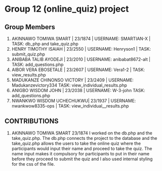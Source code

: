 # Group 12 (online_quiz) project

## Group Members

1. AKINNAWO TOMIWA SMART | 23/1874 | USERNAME: SMARTIAN-X | TASK: db_php and take_quiz.php
2. HENRY TIMOTHY ISAIAH | 23/2550 | USERNAME: Henryson1 | TASK: submit_quiz.php
3. ANIBABA TALIB AYODEJI | 23/2010 | USERNAME: anibabat8672-alt | TASK: add_questions.php
4. AIBOR VERA EBOSETALE | 23/2607 | USERNAME: Vera1-2 | TASK: view_results.php
5. MADUKANZE CHINONSO VICTORY | 23/2409 | USERNAME: Madukanzevictory334 TASK: view_individual_results.php
6. ANIGBO WISDOM JOHN | 23/2038 | USERNAME: W-3-john TASK: add_questions.php
7. NWANKWO WISDOM UCHECHUKWU| 23/1937 | USERNAME: nwankwow8335-ops | TASK: view_individual__results.php



## CONTRIBUTIONS

1. AKINNAWO TOMIWA SMART 23/1874
   I worked on the db.php and the take_quiz.php. The db.php connects the project to the database and the take_quiz.php allows the users to take the online quiz where the participants would input their name and proceed to take the quiz. The name input makes it compulsory for participants to put in their name before they proceed to submit the quiz and I also used internal styling for the css of the file.